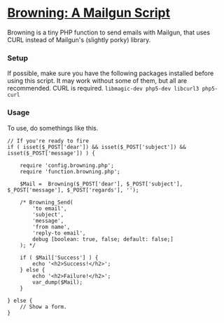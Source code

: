 [Browning: A Mailgun Script](https://github.com/eustasy/browning-a-mailgun-script)
=======================

Browning is a tiny PHP function to send emails with Mailgun, that uses CURL instead of Mailgun's (slightly porky) library.

### Setup
If possible, make sure you have the following packages installed before using this script. It may work without some of them, but all are recommended. CURL is required.
`libmagic-dev php5-dev libcurl3 php5-curl`

### Usage
To use, do somethings like this.
```
// If you're ready to fire
if ( isset($_POST['dear']) && isset($_POST['subject']) && isset($_POST['message']) ) {

	require 'config.browning.php';
	require 'function.browning.php';

	$Mail =  Browning($_POST['dear'], $_POST['subject'], $_POST['message'], $_POST['regards'], '');

	/* Browning_Send(
		'to email',
		'subject',
		'message',
		'from name',
		'reply-to email',
		debug [boolean: true, false; default: false;]
	); */

	if ( $Mail['Success'] ) {
		echo '<h2>Success!</h2>';
	} else {
		echo '<h2>Failure!</h2>';
		var_dump($Mail);
	}

} else {
	// Show a form.
}
```